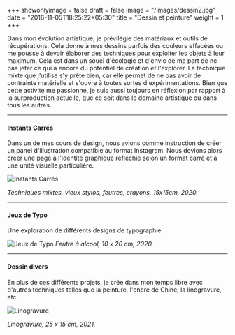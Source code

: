 +++
showonlyimage = false
draft = false
image = "/images/dessin2.jpg"
date = "2016-11-05T18:25:22+05:30"
title = "Dessin et peinture"
weight = 1
+++

Dans mon évolution artistique, je prévilégie des matériaux et outils de récupérations. Cela donne à mes dessins parfois des couleurs effacées ou me pousse à devoir élaborer des techniques pour exploiter les objets à leur maximum. Cela est dans un souci d'écologie et d'envie de ma part de ne pas jeter ce qui a encore du potentiel de création et l'explorer. La technique mixte que j'utilise s'y prête bien, car elle permet de ne pas avoir de contrainte matérielle et s'ouvre à toutes sortes d'expérimentations.
Bien que cette activité me passionne, je suis aussi toujours en réflexion par rapport à la surproduction actuelle, que ce soit dans le domaine artistique ou dans tous les autres.

--- 
#### Instants Carrés
Dans un de mes cours de design, nous avions comme instruction de créer un panel d'illustration compatible au format Instagram. Nous devions alors créer une page à l'identité graphique réfléchie selon un format carré et à une unité visuelle particulière. 



![Instants Carrés](/images/dessin3.png "Instants Carrés")

_Techniques mixtes, vieux stylos, feutres, crayons, 15x15cm, 2020._

---

#### Jeux de Typo
Une exploration de différents designs de typographie

![Jeux de Typo](/images/dessin4.png "Jeux de Typo ")
_Feutre à alcool, 10 x 20 cm, 2020._

--- 

#### Dessin divers
En plus de ces différents projets, je crée dans mon temps libre avec d'autres techniques telles que la peinture, l'encre de Chine,  la linogravure, etc.

![Linogravure](/images/dessin6.png "Linogravure")

_Linogravure, 25 x 15 cm, 2021._
